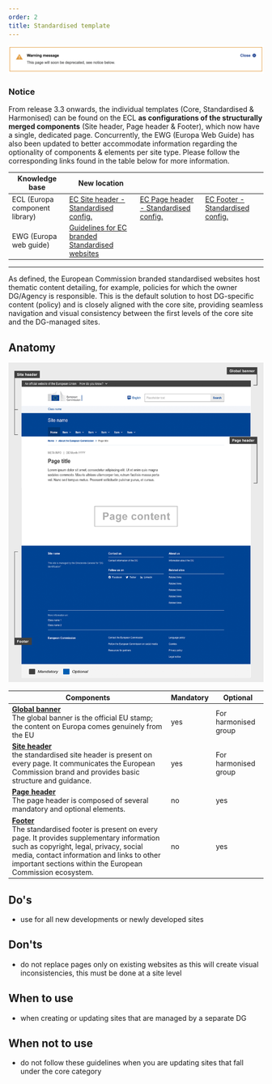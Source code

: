 ```yaml
---
order: 2
title: Standardised template
---
```

![](/cms-images/soon-to-be-deprecated-image.png)

### Notice

From release 3.3 onwards, the individual templates (Core, Standardised & Harmonised) can be found on the ECL **as configurations of the structurally merged components** (Site header, Page header & Footer), which now have a single, dedicated page. Concurrently, the EWG (Europa Web Guide) has also been updated to better accommodate information regarding the optionality of components & elements per site type. Please follow the corresponding links found in the table below for more information.

| Knowledge base                 | New location                                                                                                                           |                                                                                                                           |                                                                                                                      |
| ------------------------------ | -------------------------------------------------------------------------------------------------------------------------------------- | ------------------------------------------------------------------------------------------------------------------------- | -------------------------------------------------------------------------------------------------------------------- |
| ECL (Europa component library) | [EC Site header - Standardised config.](https://ec.europa.eu/component-library/ec/components/site-wide/site-header/code/)              | [EC Page header - Standardised config.](https://ec.europa.eu/component-library/ec/components/site-wide/page-header/code/) | [EC Footer - Standardised config.](https://ec.europa.eu/component-library/ec/components/site-wide/site-footer/code/) |
| EWG (Europa web guide)         | [Guidelines for EC branded Standardised websites](https://wikis.ec.europa.eu/display/WEBGUIDE/EC+branded+standardised+websites+design) |                                                                                                                           |                                                                                                                      |

---

As defined, the European Commission branded standardised websites host thematic content detailing, for example, policies for which the owner DG/Agency is responsible. This is the default solution to host DG-specific content (policy) and is closely aligned with the core site, providing seamless navigation and visual consistency between the first levels of the core site and the DG-managed sites.

## Anatomy

![](/cms-images/standardised-template.png)

| Components                                                                                                                                                                                                                                                                                              | Mandatory | Optional             |
| ------------------------------------------------------------------------------------------------------------------------------------------------------------------------------------------------------------------------------------------------------------------------------------------------------- | --------- | -------------------- |
| **[Global banner](https://webgate.ec.europa.eu/fpfis/wikis/pages/viewpage.action?spaceKey=webtools&title=Global+banner)**<br />The global banner is the official EU stamp; the content on Europa comes genuinely from the EU                                                                            | yes       | For harmonised group |
| **[Site header](/ec/standardised-template/site-header/usage/)**<br />the standardised site header is present on every page. It communicates the European Commission brand and provides basic structure and guidance.                                                                                    | yes       | For harmonised group |
| **[Page header](/ec/standardised-template/page-header/usage/)**<br />The page header is composed of several mandatory and optional elements.                                                                                                                                                            | no        | yes                  |
| **[Footer](/ec/standardised-template/footer/usage/)**<br />The standardised footer is present on every page. It provides supplementary information such as copyright, legal, privacy, social media, contact information and links to other important sections within the European Commission ecosystem. | no        | yes                  |

## Do's

- use for all new developments or newly developed sites

## Don'ts

- do not replace pages only on existing websites as this will create visual inconsistencies, this must be done at a site level

## When to use

- when creating or updating sites that are managed by a separate DG

## When not to use

- do not follow these guidelines when you are updating sites that fall under the core category
